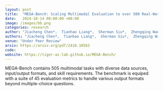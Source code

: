 ```yaml
---
layout: post
title:  "MEGA-Bench: Scaling Multimodal Evaluation to over 500 Real-World Tasks"
date:   2024-10-14 00:00:00 +00:00
image: /images/bb.png
categories: research
author: "Jiacheng Chen*,  Tianhao Liang*,  Sherman Siu*,  Zhengqing Wang,  Kai Wang, Yubo Wang,  Yuansheng Ni,  Wang Zhu,  Ziyan Jiang,  Bohan Lyu,  Dongfu Jiang, Xuan He,  Yuan Liu,  Hexiang Hu,  Xiang Yue,  Wenhu Chen"
authors: "Jiacheng Chen*,  Tianhao Liang*,  Sherman Siu*,  Zhengqing Wang,  Kai Wang, Yubo Wang,  Yuansheng Ni,  Wang Zhu,  Ziyan Jiang,  Bohan Lyu,  Dongfu Jiang, Xuan He,  Yuan Liu,  Hexiang Hu,  Xiang Yue,  Wenhu Chen"
venue: "Under Peer Review"
arxiv: https://arxiv.org/pdf/2410.10563
code: 
website: https://tiger-ai-lab.github.io/MEGA-Bench/
---
```

MEGA-Bench contains 505 multimodal tasks with diverse data sources, input/output formats, and skill requirements. The benchmark is equiped with a suite of 45 evaluation metrics to handle various output formats beyond multiple-choice questions.